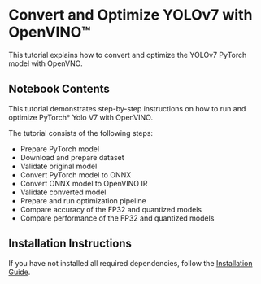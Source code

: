 # Convert and Optimize YOLOv7 with OpenVINO™

This tutorial explains how to convert and optimize the YOLOv7 PyTorch model with OpenVNO.


## Notebook Contents

This tutorial demonstrates step-by-step instructions on how to run and optimize PyTorch\* Yolo V7 with OpenVINO.

The tutorial consists of the following steps:
- Prepare PyTorch model
- Download and prepare dataset
- Validate original model
- Convert PyTorch model to ONNX
- Convert ONNX model to OpenVINO IR
- Validate converted model
- Prepare and run optimization pipeline
- Compare accuracy of the FP32 and quantized models
- Compare performance of the FP32 and quantized models

## Installation Instructions

If you have not installed all required dependencies, follow the [Installation Guide](../../README.md).